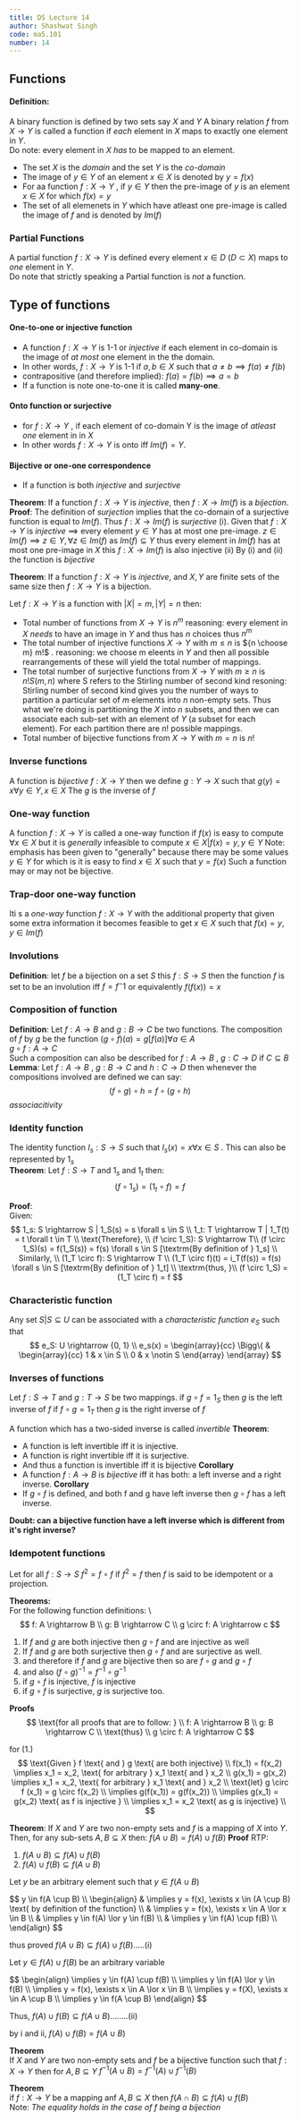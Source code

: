 ```yaml
---
title: DS Lecture 14
author: Shashwat Singh
code: ma5.101
number: 14
---
```



## Functions
#### Definition:
A binary function is defined by two sets say $X$ and $Y$
A binary relation $f$ from $X \rightarrow Y$  is called a function if *each* element in $X$ maps to exactly one element in $Y$.  
Do note: every element in $X$ *has* to be mapped to an element.
- The set $X$ is the *domain* and the set $Y$ is the *co-domain*
- The image of $y \in Y$ of an element $x \in X$ is denoted by $y = f(x)$
- For aa function $f: X\rightarrow Y$ , if $y\in Y$ then the pre-image of $y$ is an element $x\in X$ for which $f(x) = y$
- The set of all elemenets in $Y$ which have atleast one pre-image is called the image of $f$ and is denoted by $Im(f)$

### Partial Functions
A partial function $f: X \rightarrow Y$ is defined every element $x \in D$ ($D \subset X$) maps to *one* element in $Y$.  
Do note that strictly speaking a Partial function is *not* a function.

## Type of functions 
#### One-to-one or injective function
- A function $f: X \rightarrow Y$ is 1-1 or *injective* if each element in co-domain is the image of *at most* one element in the the domain. 
- In other words, $f: X \rightarrow Y$ is 1-1 if $a, b \in X$ such that $a \not= b \implies f(a) \not=f(b)$  
- contrapositive (and therefore implied): $f(a) = f(b) \implies a = b$ 
- If a function is note one-to-one it is called **many-one**.

#### Onto function or surjective
- for $f: X \rightarrow Y$ , if each element of co-domain Y is the image of *atleast one* element in in $X$ 
- In other words $f: X \rightarrow Y$ is onto iff $Im(f) = Y$.

#### Bijective or one-one correspondence
- If a function is both *injective* and *surjective*

**Theorem**: If a function $f: X \rightarrow Y$ is *injective*, then $f: X \rightarrow Im(f)$ is a *bijection*.  
    **Proof**: The definition of *surjection* implies that the co-domain of a surjective function is equal to $Im(f)$.
                      Thus $f: X \rightarrow Im(f)$ is *surjective* (i).
                      Given that $f: X \rightarrow Y$ is *injective* $\implies$ every element $y \in Y$ has at most one pre-image. 
                      $z \in Im(f) \implies z \in Y, \forall z \in Im(f)$ as $Im(f)\subseteq Y$ thus every element in $Im(f)$ has at most one pre-image in $X$
                       this $f: X \rightarrow Im(f)$ is also injective (ii)
                       By (i) and (ii) the function is *bijective*

  **Theorem**: If a function $f: X \rightarrow Y$ is *injective*, and $X, Y$ are finite sets of the same size then $f: X \rightarrow Y$ is a bijection.
                
   Let $f: X \rightarrow Y$ is a function with $|X| = m, |Y| = n$ then: 
   - Total number of functions from $X \rightarrow Y$ is $n^m$ 
        reasoning: every element in $X$ *needs* to have an image in $Y$ and thus has $n$ choices thus $n^m$
   - The total number of injective functions $X \rightarrow Y$ with $m \leq n$ is ${n \choose m} m!$ . 
        reasoning: we choose m eleents in $Y$ and then all possible rearrangements of these will yield the total number of mappings.
   - The total number of surjective functions from $X \rightarrow Y$ with $m \geq n$ is $n! S(m, n)$ where S refers to the Stirling number of second kind
        resoning: Stirling number of second kind gives you the number of ways to partition a particular set of $m$ elements into $n$ non-empty sets. Thus what we're doing is partitioning the $X$ into $n$ subsets, and then we can associate each sub-set with an element of $Y$ (a subset for each element). For each partition there are $n!$ possible mappings. 
   - Total number of bijective functions from $X \rightarrow Y$ with $m = n$ is $n!$ 

### Inverse functions
A function is *bijective* $f: X \rightarrow Y$ then we define $g: Y \rightarrow X$ such that $g(y) = x \forall y \in Y, x\in X$ 
The $g$ is the inverse of $f$ 
### One-way function
A function $f: X \rightarrow Y$ is called a one-way function if $f(x)$ is easy to compute $\forall x \in X$ but it is *generally* infeasible to compute 
$x \in X | f(x) = y, y \in Y$ 
Note: emphasis has been given to "generally" because there may be some values $y \in Y$ for which is it is easy to find $x \in X$ such that $y = f(x)$ 
Such a function may or may not be bijective.
### Trap-door one-way function 
Iti s a *one-way* function $f: X \rightarrow Y$ with the additional property that given some extra information it becomes feasible to get $x \in X$ such that $f(x) = y, y \in Im(f)$ 

### Involutions
**Definition**: let $f$ be a bijection on a set $S$ this $f: S \rightarrow S$ then the function $f$ is set to be an involution iff $f = f^-1$ or equivalently 
$f(f(x)) = x$  


### Composition of function
**Definition**: Let $f: A \rightarrow B$ and $g: B \rightarrow C$ be two functions. The composition of $f$ by $g$ be the function $(g \circ f)(a) = g[f(a)] \forall a \in A$  
$g \circ f: A \rightarrow C$  
Such a composition can also be described for $f: A \rightarrow B$ , $g: C \rightarrow D$ if $C \subseteq B$  
**Lemma**: Let $f: A \rightarrow B$ , $g: B \rightarrow C$ and $h: C \rightarrow D$ then whenever the compositions involved are defined we can say:
$$
(f \circ g) \circ h = f \circ (g \circ h)
$$
*associacitivity*

### Identity function
The identity function $I_s: S \rightarrow S$ such that $I_s(x) = x \forall x \in S$ . This can also be represented by $1_s$  
**Theorem**: Let $f: S \rightarrow T$ and $1_s$ and $1_t$ then:
$$
(f \circ 1_s) = (1_t \circ f) = f
$$  

**Proof**:  
Given:  
$$
1_s: S \rightarrow S | 1_S(s) = s \forall s \in S \\
1_t: T \rightarrow T | 1_T(t) = t \forall t \in T  \\
\text{Therefore}, \\
(f \circ 1_S): S \rightarrow T\\
(f \circ 1_S)(s) = f(1_S(s)) = f(s) \forall s \in S [\textrm{By definition of } 1_s] \\
Similarly, \\
(1_T \circ f): S \rightarrow T \\
(1_T \circ f)(t) = i_T(f(s)) = f(s) \forall s \in S [\textrm{By definition of } 1_t] \\
\textrm{thus, }\\
(f \circ 1_S) = (1_T \circ f) = f
$$

### Characteristic function
Any set $S|S \subseteq U$ can be associated with a *characteristic function* $e_S$ such that
$$
e_S: U \rightarrow {0, 1} \\
e_s(x) = 
\begin{array}{cc}
    \Bigg\{ & \begin{array}{cc}
        1 & x \in S \\
        0 & x \notin S
     \end{array}
 \end{array}
$$

### Inverses of functions
Let $f: S \rightarrow T$ and $g: T \rightarrow S$  be two mappings. 
if $g \circ f = 1_S$ then $g$ is the left inverse of $f$
if $f \circ g = 1_T$ then $g$ is the right inverse of $f$ 

A function which has a two-sided inverse is called *invertible*
**Theorem**: 
- A function is left invertible iff it is injective.
- A function is right invertible iff it is surjective.
- And thus a function is invertible iff it is bijective
**Corollary**
- A function $f: A \rightarrow B$ is *bijective* iff it has both: a left inverse and a right inverse.
**Corollary**
- If $g \circ f$ is defined, and both f and g have left inverse then $g \circ f$ has a left inverse.

**Doubt: can a bijective function have a left inverse which is different from it's right inverse?**


### Idempotent functions
Let for all $f: S \rightarrow S$  $f^2 = f \circ f$ 
if $f^2 = f$ then $f$ is said to be idempotent or a projection.



**Theorems:**  
For the following function definitions: \\
$$
f: A \rightarrow B \\
g: B \rightarrow C \\
g \circ f: A \rightarrow c
$$

1. If $f$ and $g$ are both injective then $g \circ f$ and  are injective as well
2. If $f$ and $g$ are both surjective then $g \circ f$ and  are surjective as well.
3. and therefore if $f$ and $g$ are bijective then so are $f \circ g$ and $g \circ f$ 
4. and also $(f \circ g)^{-1} = f^{-1} \circ g^{-1}$ 
5. if $g \circ f$ is injective, $f$ is injective
6. if $g \circ f$ is surjective, $g$ is surjective too. 

**Proofs**  
$$
\text{for all proofs that are to follow: } \\
f: A \rightarrow B \\
g: B \rightarrow C \\
\text{thus} \\
g \circ f: A \rightarrow C
$$

for (1.)
$$
\text{Given } f \text{ and } g \text{ are both injective} \\
f(x_1) = f(x_2) \implies x_1 = x_2, \text{ for arbitrary } x_1 \text{ and } x_2 \\
g(x_1) = g(x_2) \implies x_1 = x_2, \text{ for arbitrary } x_1 \text{ and } x_2 \\
\text{let}
g \circ f (x_1) = g \circ f(x_2) \\
\implies g(f(x_1)) = g(f(x_2)) \\
\implies g(x_1) = g(x_2) \text{ as f is injective } \\
\implies x_1 = x_2 \text{ as g is injective} \\
$$




**Theorem**: If $X$ and $Y$ are two non-empty sets and $f$ is a mapping of $X$ into $Y$. Then, for any sub-sets $A, B \subseteq X$ 
then: $f(A \cup B) = f(A) \cup f(B)$ 
**Proof**
RTP:
1. $f(A \cup B) \subseteq f(A) \cup f(B)$
2. $f(A) \cup f(B) \subseteq f(A \cup B)$ 

Let $y$ be an arbitrary element such that $y \in f(A \cup B)$
<div>
$$
y \in f(A \cup B) \\
\begin{align}
	& \implies y = f(x), \exists x \in (A \cup B) \text{ by definition of the function} \\
	& \implies y = f(x), \exists x \in A \lor x \in B \\
	& \implies y \in f(A) \lor y \in f(B) \\
	& \implies y \in f(A) \cup f(B) \\
\end{align}
$$
</div>

$\text{thus proved } f(A \cup B) \subseteq f(A) \cup f(B).....(\text{i})$

$\text{Let } y \in f(A) \cup f(B) \text{ be an arbitrary variable}$

<div>
$$
\begin{align}
	\implies y \in f(A) \cup f(B) \\
	\implies y \in f(A) \lor y \in f(B) \\
	\implies y = f(x), \exists x \in A \lor x \in B \\
	\implies y = f(X), \exists x \in A \cup B \\
	\implies y \in f(A \cup B)
\end{align}
$$
</div>

Thus,
$f(A) \cup f(B) \subseteq f(A \cup B)........(\text{ii})$

$\text{ by i and ii, } f(A) \cup f(B) = f(A \cup B)$


**Theorem**  
If $X$ and $Y$ are two non-empty sets and $f$ be a bijective function such that $f: X \rightarrow Y$ 
then for $A, B \subseteq Y$
$f^{-1}(A \cup B) = f^{-1}(A) \cup f^{-1}(B)$

**Theorem**  
if $f: X \rightarrow Y$ be a mapping anf $A, B \subseteq X$ then $f(A \cap B) \subseteq f(A) \cup f(B)$  
Note: *The equality holds in the case of $f$ being a bijection*
